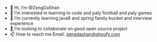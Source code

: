 - 👋 Hi, I’m @ZengDaShan
- 👀 I’m interested in learning to code and paly football and paly games
- 🌱 I’m currently learning java8 and spring family bucket and interview experience
- 💞️ I’m looking to collaborate on good open source project
- 📫 How to reach me Email: zengdashan@shoufy.com

<!---
ZengDaShan/ZengDaShan is a ✨ special ✨ repository because its `README.md` (this file) appears on your GitHub profile.
You can click the Preview link to take a look at your changes.
--->
